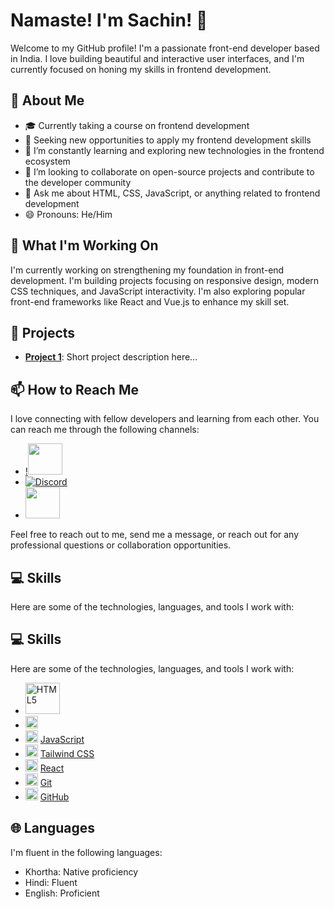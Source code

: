 # Namaste! I'm Sachin!  👋

Welcome to my GitHub profile! I'm a passionate front-end developer based in India. I love building beautiful and interactive user interfaces, and I'm currently focused on honing my skills in frontend development.

## 🌟 About Me

- 🎓 Currently taking a course on frontend development
- 💼 Seeking new opportunities to apply my frontend development skills
- 🌱 I’m constantly learning and exploring new technologies in the frontend ecosystem
- 👯 I’m looking to collaborate on open-source projects and contribute to the developer community
- 💬 Ask me about HTML, CSS, JavaScript, or anything related to frontend development
- 😄 Pronouns: He/Him

## 🔭 What I'm Working On

I'm currently working on strengthening my foundation in front-end development. I'm building projects focusing on responsive design, modern CSS techniques, and JavaScript interactivity. I'm also exploring popular front-end frameworks like React and Vue.js to enhance my skill set.

## 🚀 Projects

- [**Project 1**](https://github.com/IamSachin10/E-sketch.git): Short project description here...

## 📫 How to Reach Me

I love connecting with fellow developers and learning from each other. You can reach me through the following channels:

- [!<img src="https://myclouddoor.com/wp-content/uploads/2019/11/Linkedin-logo.png" width="55" height="50">](https://www.linkedin.com/in/sachin-m-6a6a98a2/)
- [![Discord](https://img.shields.io/badge/Discord-Sachin%234277-7289DA?logo=discord&logoColor=white&style=flat-square)](https://discord.com/users/Sachin#4277)
- [<img src="https://th.bing.com/th/id/OIP.VPVx8mYEC2KaNEJYQJknvQHaEd?rs=1&pid=ImgDetMain" width="55" height="50">](mailto:sachin.frontenddev@gmail.com)

Feel free to reach out to me, send me a message, or reach out for any professional questions or collaboration opportunities.

## 💻 Skills

Here are some of the technologies, languages, and tools I work with:

## 💻 Skills

Here are some of the technologies, languages, and tools I work with:

- <img src="https://image.slidesharecdn.com/html-140215074152-phpapp01/95/html-1-638.jpg?cb=1392450195" alt="HTML5" width="55" height="50"> 
- <img src="https://1000logos.net/wp-content/uploads/2020/09/CSS-Logo.png" alt="CSS3" width="20" height="20">
- <img src="https://cdnjs.cloudflare.com/ajax/libs/font-awesome/6.0.0-beta3/svgs/regular/js.svg" alt="JavaScript" width="20" height="20"> [JavaScript](https://developer.mozilla.org/en-US/docs/Web/JavaScript)
- <img src="https://cdnjs.cloudflare.com/ajax/libs/font-awesome/6.0.0-beta3/svgs/brands/tailwind-css.svg" alt="Tailwind CSS" width="20" height="20"> [Tailwind CSS](https://tailwindcss.com/)
- <img src="https://cdnjs.cloudflare.com/ajax/libs/font-awesome/6.0.0-beta3/svgs/brands/react.svg" alt="React" width="20" height="20"> [React](https://reactjs.org/)
- <img src="https://cdnjs.cloudflare.com/ajax/libs/font-awesome/6.0.0-beta3/svgs/brands/git.svg" alt="Git" width="20" height="20"> [Git](https://git-scm.com/)
- <img src="https://cdnjs.cloudflare.com/ajax/libs/font-awesome/6.0.0-beta3/svgs/brands/github.svg" alt="GitHub" width="20" height="20"> [GitHub](https://github.com/)


## 🌐 Languages

I'm fluent in the following languages:

- Khortha: Native proficiency
- Hindi: Fluent
- English: Proficient


